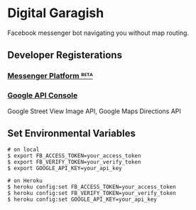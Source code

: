 # Digital Garagish

Facebook messenger bot navigating you without map routing.


## Developer Registerations

### [Messenger Platform ᴮᴱᵀᴬ](https://developers.facebook.com/docs/messenger-platform)

### [Google API Console](https://console.developers.google.com/)

Google Street View Image API, Google Maps Directions API


## Set Environmental Variables

```
# on local
$ export FB_ACCESS_TOKEN=your_access_token
$ export FB_VERIFY_TOKEN=your_verify_token
$ export GOOGLE_API_KEY=your_api_key

# on Heroku
$ heroku config:set FB_ACCESS_TOKEN=your_access_token
$ heroku config:set FB_VERIFY_TOKEN=your_verify_token
$ heroku config:set GOOGLE_API_KEY=your_api_key
```
